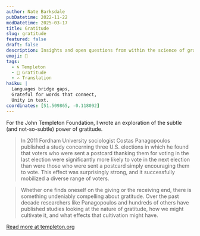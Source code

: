 ```yaml
---
author: Nate Barksdale
pubDatetime: 2022-11-22
modDatetime: 2025-03-17
title: Gratitude
slug: gratitude
featured: false
draft: false
description: Insights and open questions from within the science of gratitude
emoji: 🙏
tags:
  - 🌀 Templeton
  - 🙏 Gratitude
  - ✍️ Translation
haiku: |
  Languages bridge gaps,
  Grateful for words that connect,
  Unity in text.
coordinates: [51.509865, -0.118092]
---
```


For the John Templeton Foundation, I wrote an exploration of the subtle (and not-so-subtle) power of gratitude.

>In 2011 Fordham University sociologist Costas Panagopoulos published a study concerning three U.S. elections in which he found that voters who were sent a postcard thanking them for voting in the last election were significantly more likely to vote in the next election than were those who were sent a postcard simply encouraging them to vote. This effect was surprisingly strong, and it successfully mobilized a diverse range of voters.

>Whether one finds oneself on the giving or the receiving end, there is something undeniably compelling about gratitude. Over the past decade researchers like Panagopoulos and hundreds of others have published studies looking at the nature of gratitude, how we might cultivate it, and what effects that cultivation might have.

[Read more at templeton.org](https://www.templeton.org/discoveries/science-of-gratitude)
